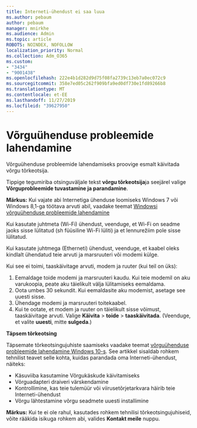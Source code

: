 ```yaml
---
title: Interneti-ühendust ei saa luua
ms.author: pebaum
author: pebaum
manager: mnirkhe
ms.audience: Admin
ms.topic: article
ROBOTS: NOINDEX, NOFOLLOW
localization_priority: Normal
ms.collection: Adm_O365
ms.custom:
- "3434"
- "9001438"
ms.openlocfilehash: 222e4b1d282d9d75f08fa2739c13eb7a0ec072c9
ms.sourcegitcommit: 358e7ed05c262f909bfa9ed0df730e1fd89266b8
ms.translationtype: MT
ms.contentlocale: et-EE
ms.lasthandoff: 11/27/2019
ms.locfileid: "39627950"
---
```

# <a name="fix-network-connection-issues"></a>Võrguühenduse probleemide lahendamine

Võrguühenduse probleemide lahendamiseks proovige esmalt käivitada võrgu tõrkeotsija. 

Tippige tegumiriba otsinguväljale tekst **võrgu tõrkeotsija**ja seejärel valige **Võrguprobleemide tuvastamine ja parandamine**.

**Märkus:** Kui vajate abi Internetiga ühenduse loomiseks Windows 7 või Windows 8,1-ga töötava arvuti abil, vaadake teemat [Windowsi võrguühenduse probleemide lahendamine](https://support.microsoft.com/help/15287) 

Kui kasutate juhtmeta (Wi-Fi) ühendust, veenduge, et Wi-Fi on seadme jaoks sisse lülitatud (sh füüsiline Wi-Fi lüliti) ja et lennurežiim pole sisse lülitatud.

Kui kasutate juhtmega (Etherneti) ühendust, veenduge, et kaabel oleks kindlalt ühendatud teie arvuti ja marsruuteri või modemi külge.

Kui see ei toimi, taaskäivitage arvuti, modem ja ruuter (kui teil on üks):

1. Eemaldage toide modemi ja marsruuteri kaudu. Kui teie modemil on aku varukoopia, peate aku täielikult välja lülitamiseks eemaldama.
2. Oota umbes 30 sekundit. Kui eemaldasite aku modemist, asetage see uuesti sisse.
3. Ühendage modemi ja marsruuteri toitekaabel.
4. Kui te ootate, et modem ja ruuter on täielikult sisse võimust, taaskäivitage arvuti. Valige **Käivita** > **toide** > **taaskäivitada**. (Veenduge, et valite **uuesti**, mitte **sulgeda**.)

**Täpsem tõrkeotsing**

Täpsemate tõrkeotsingujuhiste saamiseks vaadake teemat [võrguühenduse probleemide lahendamine Windows 10-s](https://support.microsoft.com/help/10741?ocid=SMC10741%2F). See artikkel sisaldab rohkem tehnilist teavet selle kohta, kuidas parandada oma Interneti-ühendust, näiteks:

- Käsuviiba kasutamine Võrgukäskude käivitamiseks
- Võrguadapteri draiveri värskendamine
- Kontrollimine, kas teie tulemüür või viirusetõrjetarkvara häirib teie Interneti-ühendust
- Võrgu lähtestamine võrgu seadmete uuesti installimine

**Märkus:** Kui te ei ole rahul, kasutades rohkem tehnilisi tõrkeotsingujuhiseid, võite rääkida isikuga rohkem abi, valides **Kontakt meile** nuppu.